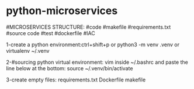 # python-microservices

#MICROSERVICES STRUCTURE:
 #code
 #makefile
 #requirements.txt
 #source code
 #test
 #dockerfile
 #IAC

1-create a python environment:ctrl+shift+p or python3 -m venv .venv or virtualenv ~/.venv

2-#sourcing python virtual environment:
vim inside ~/.bashrc and paste the line below at the bottom:
source ~/.venv/bin/activate

3-create empty files:
requirements.txt
Dockerfile
makefile
